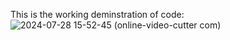 This is the working deminstration of code:
![2024-07-28 15-52-45 (online-video-cutter com)](https://github.com/user-attachments/assets/a2ae288b-dedc-4c52-92cc-89df52869451)
